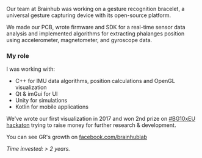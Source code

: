 
Our team at Brainhub was working on a gesture recognition bracelet, a universal gesture capturing device with its open-source platform.

We made our PCB, wrote firmware and SDK for a real-time sensor data analysis and implemented algorithms for extracting phalanges position using accelerometer, magnetometer, and gyroscope data.

### My role
I was working with:
- C++ for IMU data algorithms, position calculations and OpenGL visualization
- Qt & imGui for UI
- Unity for simulations
- Kotlin for mobile applications

We've wrote our first visualization in 2017 and won 2nd prize on [#BG10xEU hackaton](https://fond.sofia-da.eu/bg/%D1%81%D1%8A%D1%81%D1%82%D0%B5%D0%B7%D0%B0%D0%BD%D0%B8%D1%8F/bg10xeu-hackathon.html?start=3) trying to raise money for further research & development.

You can see GR's growth on [facebook.com/brainhublab](https://www.facebook.com/brainhublab)

*Time invested: > 2 years.*
